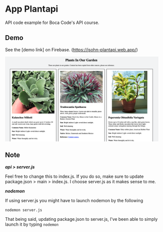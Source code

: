 # App Plantapi
API code example for Boca Code's API course.

## Demo
See the [demo link] on Firebase. (https://jsohn-plantapi.web.app/)

![Demo screen shot](https://github.com/jsohndata/app-plantapi/blob/main/images/--demo-sample.png)

## Note
***api > server.js***

Feel free to change this to index.js. If you do so, make sure to update package.json > main > index.js.
I choose server.js as it makes sense to me. 

***nodemon***

If using server.js you might have to launch nodemon by the following
```
nodemon server.js
```
That being said, updating package.json to server.js, I've been able to simply launch it by typing `nodemon`
